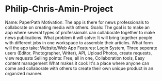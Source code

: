 # Philip-Chris-Amin-Project
Name: PaperPath
Motivation: The app is there for news professionals to collaborate on creating media with others. 
Goals: The goal is to make an app where several types of professionals can collaborate together to make news publications. 
What problem it will solve: It will bring together people with different jobs in one workspace to assemble their articles. 
What form will the app take: Website/Web App
Features: Login System, Three seperate users (Editor, Photographer, Writer), API, Upload Photos, create requests, view requests
Selling points: Free, all in one, Collaboration tools, Easy content management
What makes it cool: It's a place where anyone can come and collaborate with others to create their own unique product in an organized manner. 

